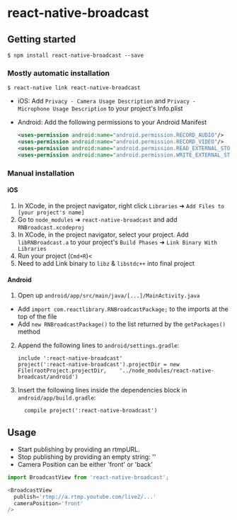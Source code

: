 
# react-native-broadcast

## Getting started

`$ npm install react-native-broadcast --save`

### Mostly automatic installation

`$ react-native link react-native-broadcast`

* iOS: Add `Privacy - Camera Usage Description` and `Privacy - Microphone Usage Description` to your project's Info.plist

* Android: Add the following permissions to your Android Manifest
    ```xml
    <uses-permission android:name="android.permission.RECORD_AUDIO"/>
    <uses-permission android:name="android.permission.RECORD_VIDEO"/>
    <uses-permission android:name="android.permission.READ_EXTERNAL_STORAGE" />
    <uses-permission android:name="android.permission.WRITE_EXTERNAL_STORAGE" />
    ```

### Manual installation

#### iOS

1. In XCode, in the project navigator, right click `Libraries` ➜ `Add Files to [your project's name]`
2. Go to `node_modules` ➜ `react-native-broadcast` and add `RNBroadcast.xcodeproj`
3. In XCode, in the project navigator, select your project. Add `libRNBroadcast.a` to your project's `Build Phases` ➜ `Link Binary With Libraries`
4. Run your project (`Cmd+R`)<
5. Need to add Link binary to `libz` & `libstdc++` into final project

#### Android

1. Open up `android/app/src/main/java/[...]/MainActivity.java`
  - Add `import com.reactlibrary.RNBroadcastPackage;` to the imports at the top of the file
  - Add `new RNBroadcastPackage()` to the list returned by the `getPackages()` method
2. Append the following lines to `android/settings.gradle`:
  	```
  	include ':react-native-broadcast'
  	project(':react-native-broadcast').projectDir = new File(rootProject.projectDir, 	'../node_modules/react-native-broadcast/android')
  	```
3. Insert the following lines inside the dependencies block in `android/app/build.gradle`:
  	```
      compile project(':react-native-broadcast')
    ```

## Usage

* Start publishing by providing an rtmpURL.
* Stop publishing by providing an empty string: ''
* Camera Position can be either 'front' or 'back'

```javascript
import BroadcastView from 'react-native-broadcast';

<BroadcastView
  publish='rtmp://a.rtmp.youtube.com/live2/...'
  cameraPosition='front'
/>
```
